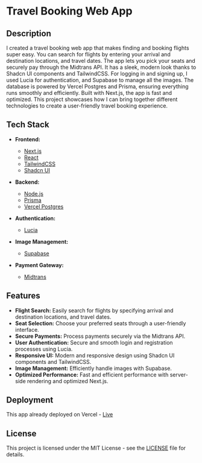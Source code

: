 # Travel Booking Web App

## Description

I created a travel booking web app that makes finding and booking flights super easy. You can search for flights by entering your arrival and destination locations, and travel dates. The app lets you pick your seats and securely pay through the Midtrans API. It has a sleek, modern look thanks to Shadcn UI components and TailwindCSS. For logging in and signing up, I used Lucia for authentication, and Supabase to manage all the images. The database is powered by Vercel Postgres and Prisma, ensuring everything runs smoothly and efficiently. Built with Next.js, the app is fast and optimized. This project showcases how I can bring together different technologies to create a user-friendly travel booking experience.

## Tech Stack

- **Frontend:**
  - [Next.js](https://nextjs.org/)
  - [React](https://reactjs.org/)
  - [TailwindCSS](https://tailwindcss.com/)
  - [Shadcn UI](https://ui.shadcn.com/)

- **Backend:**
  - [Node.js](https://nodejs.org/)
  - [Prisma](https://www.prisma.io/)
  - [Vercel Postgres](https://vercel.com/docs/storage/vercel-postgres)

- **Authentication:**
  - [Lucia](https://lucia.js.org/)

- **Image Management:**
  - [Supabase](https://supabase.io/)

- **Payment Gateway:**
  - [Midtrans](https://midtrans.com/)

## Features

- **Flight Search:** Easily search for flights by specifying arrival and destination locations, and travel dates.
- **Seat Selection:** Choose your preferred seats through a user-friendly interface.
- **Secure Payments:** Process payments securely via the Midtrans API.
- **User Authentication:** Secure and smooth login and registration processes using Lucia.
- **Responsive UI:** Modern and responsive design using Shadcn UI components and TailwindCSS.
- **Image Management:** Efficiently handle images with Supabase.
- **Optimized Performance:** Fast and efficient performance with server-side rendering and optimized Next.js.

## Deployment

This app already deployed on Vercel - [Live](https://travel-app-navy-three.vercel.app/) 

## License

This project is licensed under the MIT License - see the [LICENSE](LICENSE) file for details.

